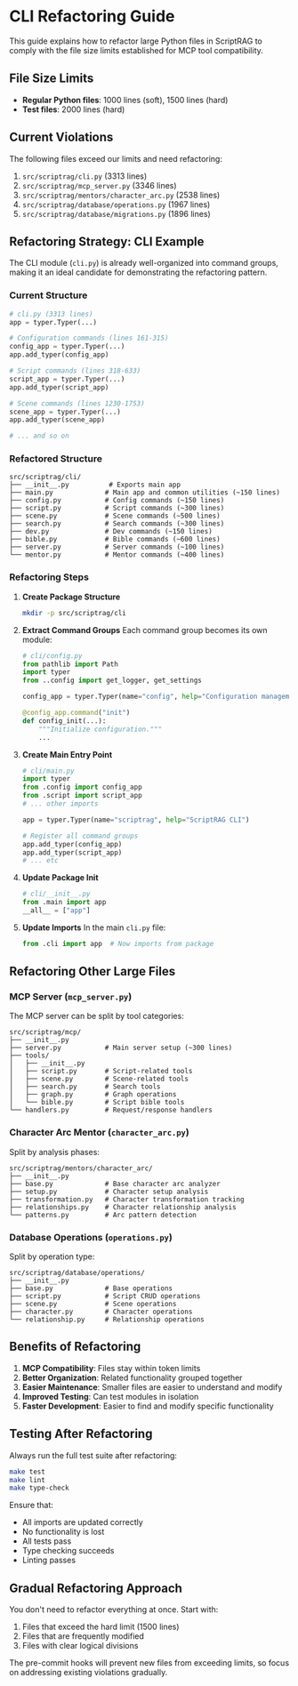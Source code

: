 # CLI Refactoring Guide

This guide explains how to refactor large Python files in ScriptRAG to comply with the file size limits established for MCP tool compatibility.

## File Size Limits

- **Regular Python files**: 1000 lines (soft), 1500 lines (hard)
- **Test files**: 2000 lines (hard)

## Current Violations

The following files exceed our limits and need refactoring:

1. `src/scriptrag/cli.py` (3313 lines)
2. `src/scriptrag/mcp_server.py` (3346 lines)
3. `src/scriptrag/mentors/character_arc.py` (2538 lines)
4. `src/scriptrag/database/operations.py` (1967 lines)
5. `src/scriptrag/database/migrations.py` (1896 lines)

## Refactoring Strategy: CLI Example

The CLI module (`cli.py`) is already well-organized into command groups, making it an ideal candidate for demonstrating the refactoring pattern.

### Current Structure

```python
# cli.py (3313 lines)
app = typer.Typer(...)

# Configuration commands (lines 161-315)
config_app = typer.Typer(...)
app.add_typer(config_app)

# Script commands (lines 318-633)
script_app = typer.Typer(...)
app.add_typer(script_app)

# Scene commands (lines 1230-1753)
scene_app = typer.Typer(...)
app.add_typer(scene_app)

# ... and so on
```

### Refactored Structure

```text
src/scriptrag/cli/
├── __init__.py          # Exports main app
├── main.py             # Main app and common utilities (~150 lines)
├── config.py           # Config commands (~150 lines)
├── script.py           # Script commands (~300 lines)
├── scene.py            # Scene commands (~500 lines)
├── search.py           # Search commands (~300 lines)
├── dev.py              # Dev commands (~150 lines)
├── bible.py            # Bible commands (~600 lines)
├── server.py           # Server commands (~100 lines)
└── mentor.py           # Mentor commands (~400 lines)
```

### Refactoring Steps

1. **Create Package Structure**

   ```bash
   mkdir -p src/scriptrag/cli
   ```

2. **Extract Command Groups**
   Each command group becomes its own module:

   ```python
   # cli/config.py
   from pathlib import Path
   import typer
   from ..config import get_logger, get_settings

   config_app = typer.Typer(name="config", help="Configuration management")

   @config_app.command("init")
   def config_init(...):
       """Initialize configuration."""
       ...
   ```

3. **Create Main Entry Point**

   ```python
   # cli/main.py
   import typer
   from .config import config_app
   from .script import script_app
   # ... other imports

   app = typer.Typer(name="scriptrag", help="ScriptRAG CLI")

   # Register all command groups
   app.add_typer(config_app)
   app.add_typer(script_app)
   # ... etc
   ```

4. **Update Package Init**

   ```python
   # cli/__init__.py
   from .main import app
   __all__ = ["app"]
   ```

5. **Update Imports**
   In the main `cli.py` file:

   ```python
   from .cli import app  # Now imports from package
   ```

## Refactoring Other Large Files

### MCP Server (`mcp_server.py`)

The MCP server can be split by tool categories:

```text
src/scriptrag/mcp/
├── __init__.py
├── server.py           # Main server setup (~300 lines)
├── tools/
│   ├── __init__.py
│   ├── script.py       # Script-related tools
│   ├── scene.py        # Scene-related tools
│   ├── search.py       # Search tools
│   ├── graph.py        # Graph operations
│   └── bible.py        # Script bible tools
└── handlers.py         # Request/response handlers
```

### Character Arc Mentor (`character_arc.py`)

Split by analysis phases:

```text
src/scriptrag/mentors/character_arc/
├── __init__.py
├── base.py             # Base character arc analyzer
├── setup.py            # Character setup analysis
├── transformation.py   # Character transformation tracking
├── relationships.py    # Character relationship analysis
└── patterns.py         # Arc pattern detection
```

### Database Operations (`operations.py`)

Split by operation type:

```text
src/scriptrag/database/operations/
├── __init__.py
├── base.py             # Base operations
├── script.py           # Script CRUD operations
├── scene.py            # Scene operations
├── character.py        # Character operations
└── relationship.py     # Relationship operations
```

## Benefits of Refactoring

1. **MCP Compatibility**: Files stay within token limits
2. **Better Organization**: Related functionality grouped together
3. **Easier Maintenance**: Smaller files are easier to understand and modify
4. **Improved Testing**: Can test modules in isolation
5. **Faster Development**: Easier to find and modify specific functionality

## Testing After Refactoring

Always run the full test suite after refactoring:

```bash
make test
make lint
make type-check
```

Ensure that:

- All imports are updated correctly
- No functionality is lost
- All tests pass
- Type checking succeeds
- Linting passes

## Gradual Refactoring Approach

You don't need to refactor everything at once. Start with:

1. Files that exceed the hard limit (1500 lines)
2. Files that are frequently modified
3. Files with clear logical divisions

The pre-commit hooks will prevent new files from exceeding limits, so focus on addressing existing violations gradually.
